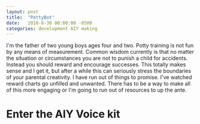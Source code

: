 ```yaml
---
layout: post
title:  "PottyBot"
date:   2018-8-30 00:00:00 -0500
categories: development AIY making
---
```


I'm the father of two young boys ages four and two. Potty training is not fun by any means of measurement. Common wisdom currently is that no matter the situation or circumstances you are not to punish a child for accidents. Instead you should reward and encourage successes. This totally makes sense and I get it, but after a while this can seriously stress the boundaries of your parental creativity. I have run out of things to promise. I've watched reward charts go unfilled and unwanted. There has to be a way to make all of this more engaging or I'm going to run out of resources to up the ante.

# Enter the AIY Voice kit